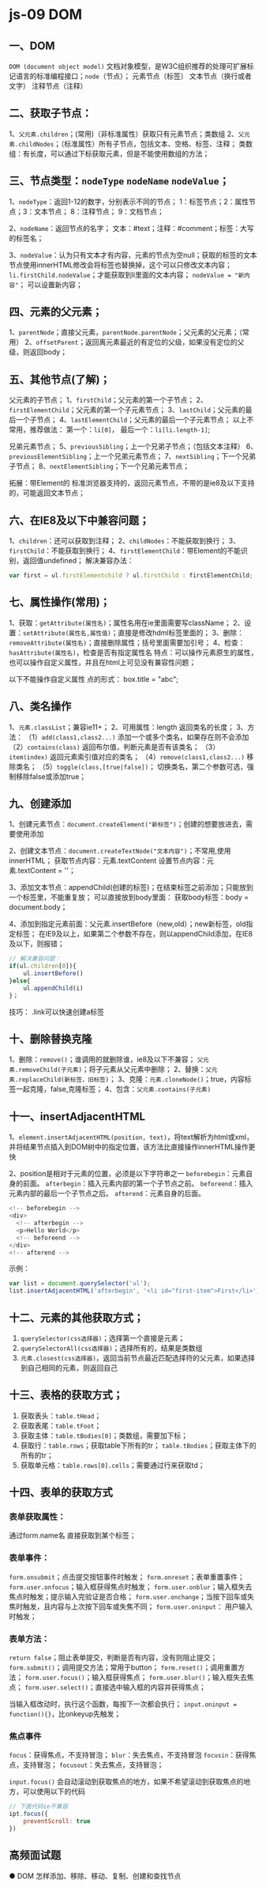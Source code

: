 # js-09 DOM
## 一、DOM
`DOM (document object model)`  文档对象模型，是W3C组织推荐的处理可扩展标记语言的标准编程接口；`node`（节点）；
元素节点（标签） 文本节点（换行或者文字）  注释节点（注释）


## 二、获取子节点：
1、`父元素.children`；(常用)（非标准属性）获取只有元素节点；类数组
2、`父元素.childNodes`；（标准属性）所有子节点，包括文本、空格、标签、注释；
类数组：有长度，可以通过下标获取元素，但是不能使用数组的方法；


## 三、节点类型：`nodeType`   `nodeName`   `nodeValue`；
1、`nodeType`：返回1-12的数字，分别表示不同的节点；
    1：标签节点；2：属性节点；3：文本节点；   8：注释节点； 9：文档节点；

2、`nodeName`：返回节点的名字；
   文本：#text；注释：#comment；标签：大写的标签名；

3、`nodeValue`：认为只有文本才有内容，元素的节点为空null；获取的标签的文本节点使用innerHTML修改会将标签也替换掉，这个可以只修改文本内容；
      `li.firstChild.nodeValue`；才能获取到li里面的文本内容；
      `nodeValue = "新内容"`；   可以设置新内容；


## 四、元素的父元素；
1、`parentNode`；直接父元素，`parentNode.parentNode`；父元素的父元素；（常用）
2、`offsetParent`；返回离元素最近的有定位的父级，如果没有定位的父级，则返回body；



## 五、其他节点(了解)；
父元素的子节点；
1、`firstChild`；父元素的第一个子节点；
2、`firstElementChild`；父元素的第一个子元素节点；
3、`lastChild`；父元素的最后一个子节点；
4、`lastElementChild`；父元素的最后一个子元素节点；
以上不常用，推荐做法：
第一个：`li[0]`，
最后一个：`li[li.length-1]`;

兄弟元素节点；
5、`previousSibling`；上一个兄弟子节点；（包括文本注释）
6、`previousElementSibling`；上一个兄弟元素节点；
7、`nextSibling`；下一个兄弟子节点；
8、`nextElementSibling`；下一个兄弟元素节点；

拓展：带Element的 标准浏览器支持的，返回元素节点，不带的是ie8及以下支持的，可能返回文本节点；



## 六、在IE8及以下中兼容问题；
1、`children`：还可以获取到注释；
2、`childNodes`：不能获取到换行；
3、`firstChild`：不能获取到换行；
4、`firstElementChild`：带Element的不能识别，返回值undefined；
        解决兼容办法：

```js
var first = ul.firstElementchild ? ul.firstChild : firstElementChild;
```



## 七、属性操作(常用)；
1、获取：`getAttribute(属性名)`；属性名用在ie里面需要写className；
2、设置：`setAttribute(属性名,属性值)`；直接是修改hdml标签里面的；
3、删除：`removeAttribute(属性名)`；直接删除属性；括号里面需要加引号；
4、检查：`hasAttribute(属性名)`，检查是否有指定属性名
特点：可以操作元素原生的属性，也可以操作自定义属性，并且在html上可见没有兼容性问题；

以下不能操作自定义属性
点的形式：
box.title = "abc";


## 八、类名操作
1、`元素.classList`；兼容ie11+；
2、可用属性：length  返回类名的长度；
3、方法：
（1）`add(class1,class2...)`   添加一个或多个类名，如果存在则不会添加
（2）`contains(class)`    返回布尔值，判断元素是否有该类名；
（3）`item(index)`      返回元素索引值对应的类名；
（4）`remove(class1,class2...)`        移除类名；
（5）`toggle(class,[true|false])`；    切换类名，第二个参数可选，强制移除false或添加true；



## 九、创建添加
1、创建元素节点：`document.createElement("新标签")`；创建的想要放进去，需要使用添加

2、创建文本节点：`document.createTextNode("文本内容")`；不常用,使用innerHTML；
获取节点内容：元素.textContent
设置节点内容：元素.textContent = ''；

3、添加文本节点：appendChild(创建的标签)；在结束标签之前添加；只能放到一个标签里，不能重复放；
    可以直接放到body里面： 获取body标签：body = document.body；

4、添加到指定元素前面：父元素.insertBefore（new,old）；new新标签，old指定标签；
        在IE9及以上，如果第二个参数不存在，则以appendChild添加，在IE8及以下，则报错；

```js
// 解决兼容问题：
if(ul.children[0]){
    ul.insertBefore()
}else{
    ul.appendChild(i)
}；
```
技巧：
.link可以快速创建a标签



## 十、删除替换克隆

1、删除：`remove()`；谁调用的就删除谁，ie8及以下不兼容；
               `父元素.removeChild(子元素)`；将子元素从父元素中删除；
2、替换：`父元素.replaceChild(新标签，旧标签)`；
3、克隆：`元素.cloneNode()`；true，内容标签一起克隆，false,克隆标签；
4、包含：`父元素.contains(子元素)`



## 十一、insertAdjacentHTML

1、`element.insertAdjacentHTML(position, text)`，将text解析为html或xml，并将结果节点插入到DOM树中的指定位置，该方法比直接操作innerHTML操作更快

2、position是相对于元素的位置，必须是以下字符串之一
`beforebegin`：元素自身的前面。
`afterbegin`：插入元素内部的第一个子节点之前。
`beforeend`：插入元素内部的最后一个子节点之后。
`afterend`：元素自身的后面。

```js
<!-- beforebegin -->
<div>
  <!-- afterbegin -->
  <p>Hello World</p>
  <!-- beforeend -->
</div>
<!-- afterend -->
```
示例：
```js
var list = document.querySelector('ul');
list.insertAdjacentHTML('afterbegin', '<li id="first-item">First</li>');
```



## 十二、元素的其他获取方式；

1. `querySelector(css选择器)`；选择第一个直接是元素；
2. `querySelectorAll(css选择器)`；选择所有的，结果是类数组
3. `元素.closest(css选择器)`，返回当前节点最近匹配选择符的父元素，如果选择到自己相同的元素，则返回自己



## 十三、表格的获取方式；

1. 获取表头：`table.tHead`；
2. 获取表尾：`table.tFoot`；
3. 获取主体：`table.tBodies[0]`；类数组，需要加下标；
4. 获取行：`table.rows`；获取table下所有的tr；
        `table.tBodies`；获取主体下的所有的tr；
5. 获取单元格：`table.rows[0].cells`；需要通过行来获取td；



## 十四、表单的获取方式

### 表单获取属性：

通过form.name名 直接获取到某个标签；



### 表单事件：
`form.onsubmit`；点击提交按钮事件时触发；
`form.onreset`；表单重置事件；
`form.user.onfocus`；输入框获得焦点时触发；
`form.user.onblur`；输入框失去焦点时触发；提示输入完验证是否合格；
`form.user.onchange`；当按下回车或失焦时触发，且内容与上次按下回车或失焦不同；
`form.user.oninput`： 用户输入时触发；



### 表单方法：
`return false`；阻止表单提交，判断是否有内容，没有则阻止提交；
`form.submit()`；调用提交方法；常用于button；
`form.reset()`；调用重置方法；
`form.user.focus()`；输入框获得焦点；
`form.user.blur()`；输入框失去焦点；
`form.user.select()`；直接选中输入框的内容并获得焦点；

当输入框改动时，执行这个函数，每按下一次都会执行；
`input.oninput = function(){}`，比onkeyup先触发；



### 焦点事件
`focus`：获得焦点，不支持冒泡；
`blur`：失去焦点，不支持冒泡
`focusin`：获得焦点，支持冒泡；
`focusout`：失去焦点，支持冒泡；

`input.focus()`   会自动滚动到获取焦点的地方，如果不希望滚动到获取焦点的地方，可以使用以下的代码

```js
// 下面代码ie不兼容
ipt.focus({
    preventScroll: true
})
```



## 高频面试题

● DOM 怎样添加、移除、移动、复制、创建和查找节点


